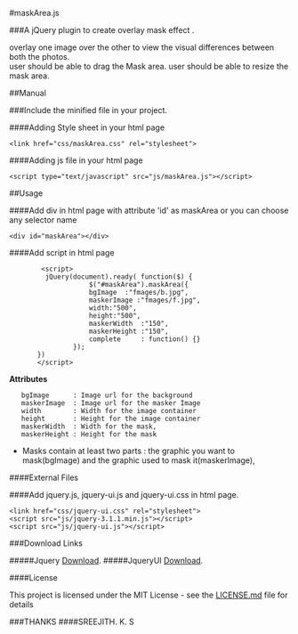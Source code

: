 
#maskArea.js 

###A jQuery plugin to create overlay mask effect .

overlay one image over the other to view the visual differences between both the photos.  
user should be able to drag the Mask area.
user should be able to resize the mask area.

##Manual

###Include the minified file in your project.

####Adding Style sheet in your html page

```<link href="css/maskArea.css" rel="stylesheet">```

####Adding js file in your html page

```<script type="text/javascript" src="js/maskArea.js"></script> ```

##Usage

####Add div in html page with attribute 'id' as  maskArea or you can choose any selector name

```<div id="maskArea"></div> ```

####Add script in html page
```
        <script>
         jQuery(document).ready( function($) {
                    $("#maskArea").maskArea({
                    bgImage  :"fmages/b.jpg",
                    maskerImage :"fmages/f.jpg",
                    width:"500",
                    height:"500",
                    maskerWidth  :"150",
                    maskerHeight :"150",
                    complete	 : function() {}
                });
       })
       </script> 
```

   **Attributes**
   ```
      bgImage      : Image url for the background
      maskerImage  : Image url for the masker Image
      width        : Width for the image container
      height       : Height for the image container
      maskerWidth  : Width for the mask,
      maskerHeight : Height for the mask
```

* Masks contain at least two parts : the graphic you want to mask(bgImage) and the graphic used to mask it(maskerImage),
  

####External Files 

####Add jquery.js, jquery-ui.js and jquery-ui.css in html page.
```
<link href="css/jquery-ui.css" rel="stylesheet">
<script src="js/jquery-3.1.1.min.js"></script>
<script src="js/jquery-ui.js"></script>
 ```
###Download Links 

#####Jquery [Download](http://jquery.com/download/).
#####JqueryUI [Download](https://jqueryui.com/download/all/).

####License

This project is licensed under the MIT License - see the [LICENSE.md](https://github.com/sreejithkarthikeyan/maskArea/blob/master/LICENSE.md) file for details

###THANKS
####SREEJITH. K. S
